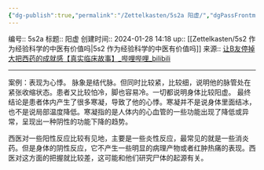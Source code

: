 ```yaml
---
{"dg-publish":true,"permalink":"/Zettelkasten/5s2a 阳虚/","dgPassFrontmatter":true}
---
```


编号:: 5s2a
标题:: 阳虚
创建时间:: 2024-01-28 14:18
up:: [[Zettelkasten/5s2 作为经验科学的中医有价值吗\|5s2 作为经验科学的中医有价值吗]]
来源:: [让B友停掉大把西药的成就感【真实临床故事】_哔哩哔哩_bilibili](https://www.bilibili.com/video/BV1NQ4y1w7KW/?spm_id_from=333.788.top_right_bar_window_default_collection.content.click&vd_source=bcf798ace50733030b9c7e1fb6a3a349)

---
案例：表现为心悸。
脉象是结代脉。但同时比较紧，比较细，说明他的脉管处在紧张收缩状态。患者又比较怕冷，脚也容易冷。一切都说明身体比较阳虚。
最终结论是患者体内产生了很多寒凝，导致了他的心悸。寒凝并不是说身体里面结冰，也不是说局部温度降低。寒凝指的是人体内的心血管的一些功能出现了降低或异常，呈现出一种阴性的功能下降的趋势。

西医对一些阳性反应比较有见地，主要是一些炎性反应，最常见的就是一些消炎药。但是身体的阴性反应，它不产生一些明显的病理产物或者红肿热痛的表现。西医对这方面的把握就比较差，这可能和他们研究尸体的起源有关。